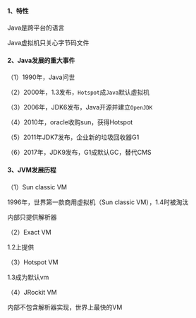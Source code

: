 #### 1、特性

Java是跨平台的语言

Java虚拟机只关心字节码文件

#### 2、Java发展的重大事件

（1）1990年，Java问世

（2）2000年，1.3发布，`Hotspot`成`Java`默认虚拟机

（3）2006年，JDK6发布，Java开源并建立`OpenJDK`

（4）2010年，oracle收购sun，获得Hotspot

（5）2011年JDK7发布，企业新的垃圾回收器G1

（6）2017年，JDK9发布，G1成默认GC，替代CMS

#### 3、JVM发展历程

（1）Sun classic VM

1996年，世界第一款商用虚拟机（Sun classic VM），1.4时被淘汰

内部只提供解析器

（2）Exact VM

1.2上提供

（3）Hotspot VM

1.3成为默认vm

（4）JRockit VM

内部不包含解析器实现，世界上最快的VM